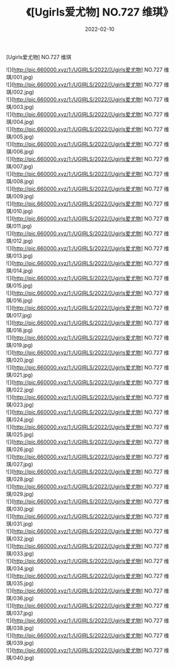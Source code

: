 ﻿---
layout: post
title:  《[Ugirls爱尤物] NO.727 维琪》
date:   2022-02-10
img: http://pic.660000.xyz/1:/UGIRLS/2022/[Ugirls爱尤物] NO.727 维琪/000.jpg
categories: [美女, 清纯, 唯美]
---

[Ugirls爱尤物] NO.727 维琪

 ![](http://pic.660000.xyz/1:/UGIRLS/2022/[Ugirls爱尤物] NO.727 维琪/001.jpg) <br>![](http://pic.660000.xyz/1:/UGIRLS/2022/[Ugirls爱尤物] NO.727 维琪/002.jpg) <br>![](http://pic.660000.xyz/1:/UGIRLS/2022/[Ugirls爱尤物] NO.727 维琪/003.jpg) <br>![](http://pic.660000.xyz/1:/UGIRLS/2022/[Ugirls爱尤物] NO.727 维琪/004.jpg) <br>![](http://pic.660000.xyz/1:/UGIRLS/2022/[Ugirls爱尤物] NO.727 维琪/005.jpg) <br>![](http://pic.660000.xyz/1:/UGIRLS/2022/[Ugirls爱尤物] NO.727 维琪/006.jpg) <br>![](http://pic.660000.xyz/1:/UGIRLS/2022/[Ugirls爱尤物] NO.727 维琪/007.jpg) <br>![](http://pic.660000.xyz/1:/UGIRLS/2022/[Ugirls爱尤物] NO.727 维琪/008.jpg) <br>![](http://pic.660000.xyz/1:/UGIRLS/2022/[Ugirls爱尤物] NO.727 维琪/009.jpg) <br>![](http://pic.660000.xyz/1:/UGIRLS/2022/[Ugirls爱尤物] NO.727 维琪/010.jpg) <br>![](http://pic.660000.xyz/1:/UGIRLS/2022/[Ugirls爱尤物] NO.727 维琪/011.jpg) <br>![](http://pic.660000.xyz/1:/UGIRLS/2022/[Ugirls爱尤物] NO.727 维琪/012.jpg) <br>![](http://pic.660000.xyz/1:/UGIRLS/2022/[Ugirls爱尤物] NO.727 维琪/013.jpg) <br>![](http://pic.660000.xyz/1:/UGIRLS/2022/[Ugirls爱尤物] NO.727 维琪/014.jpg) <br>![](http://pic.660000.xyz/1:/UGIRLS/2022/[Ugirls爱尤物] NO.727 维琪/015.jpg) <br>![](http://pic.660000.xyz/1:/UGIRLS/2022/[Ugirls爱尤物] NO.727 维琪/016.jpg) <br>![](http://pic.660000.xyz/1:/UGIRLS/2022/[Ugirls爱尤物] NO.727 维琪/017.jpg) <br>![](http://pic.660000.xyz/1:/UGIRLS/2022/[Ugirls爱尤物] NO.727 维琪/018.jpg) <br>![](http://pic.660000.xyz/1:/UGIRLS/2022/[Ugirls爱尤物] NO.727 维琪/019.jpg) <br>![](http://pic.660000.xyz/1:/UGIRLS/2022/[Ugirls爱尤物] NO.727 维琪/020.jpg) <br>![](http://pic.660000.xyz/1:/UGIRLS/2022/[Ugirls爱尤物] NO.727 维琪/021.jpg) <br>![](http://pic.660000.xyz/1:/UGIRLS/2022/[Ugirls爱尤物] NO.727 维琪/022.jpg) <br>![](http://pic.660000.xyz/1:/UGIRLS/2022/[Ugirls爱尤物] NO.727 维琪/023.jpg) <br>![](http://pic.660000.xyz/1:/UGIRLS/2022/[Ugirls爱尤物] NO.727 维琪/024.jpg) <br>![](http://pic.660000.xyz/1:/UGIRLS/2022/[Ugirls爱尤物] NO.727 维琪/025.jpg) <br>![](http://pic.660000.xyz/1:/UGIRLS/2022/[Ugirls爱尤物] NO.727 维琪/026.jpg) <br>![](http://pic.660000.xyz/1:/UGIRLS/2022/[Ugirls爱尤物] NO.727 维琪/027.jpg) <br>![](http://pic.660000.xyz/1:/UGIRLS/2022/[Ugirls爱尤物] NO.727 维琪/028.jpg) <br>![](http://pic.660000.xyz/1:/UGIRLS/2022/[Ugirls爱尤物] NO.727 维琪/029.jpg) <br>![](http://pic.660000.xyz/1:/UGIRLS/2022/[Ugirls爱尤物] NO.727 维琪/030.jpg) <br>![](http://pic.660000.xyz/1:/UGIRLS/2022/[Ugirls爱尤物] NO.727 维琪/031.jpg) <br>![](http://pic.660000.xyz/1:/UGIRLS/2022/[Ugirls爱尤物] NO.727 维琪/032.jpg) <br>![](http://pic.660000.xyz/1:/UGIRLS/2022/[Ugirls爱尤物] NO.727 维琪/033.jpg) <br>![](http://pic.660000.xyz/1:/UGIRLS/2022/[Ugirls爱尤物] NO.727 维琪/034.jpg) <br>![](http://pic.660000.xyz/1:/UGIRLS/2022/[Ugirls爱尤物] NO.727 维琪/035.jpg) <br>![](http://pic.660000.xyz/1:/UGIRLS/2022/[Ugirls爱尤物] NO.727 维琪/036.jpg) <br>![](http://pic.660000.xyz/1:/UGIRLS/2022/[Ugirls爱尤物] NO.727 维琪/037.jpg) <br>![](http://pic.660000.xyz/1:/UGIRLS/2022/[Ugirls爱尤物] NO.727 维琪/038.jpg) <br>![](http://pic.660000.xyz/1:/UGIRLS/2022/[Ugirls爱尤物] NO.727 维琪/039.jpg) <br>![](http://pic.660000.xyz/1:/UGIRLS/2022/[Ugirls爱尤物] NO.727 维琪/040.jpg) <br>